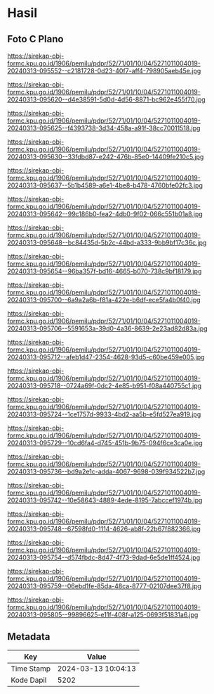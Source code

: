# Hasil

## Foto C Plano

https://sirekap-obj-formc.kpu.go.id/1906/pemilu/pdpr/52/71/01/10/04/5271011004019-20240313-095552--c2181728-0d23-40f7-aff4-798905aeb45e.jpg

https://sirekap-obj-formc.kpu.go.id/1906/pemilu/pdpr/52/71/01/10/04/5271011004019-20240313-095620--d4e38591-5d0d-4d56-8871-bc962e455f70.jpg

https://sirekap-obj-formc.kpu.go.id/1906/pemilu/pdpr/52/71/01/10/04/5271011004019-20240313-095625--f4393738-3d34-458a-a91f-38cc70011518.jpg

https://sirekap-obj-formc.kpu.go.id/1906/pemilu/pdpr/52/71/01/10/04/5271011004019-20240313-095630--33fdbd87-e242-476b-85e0-14409fe210c5.jpg

https://sirekap-obj-formc.kpu.go.id/1906/pemilu/pdpr/52/71/01/10/04/5271011004019-20240313-095637--5b1b4589-a6e1-4be8-b478-4760bfe02fc3.jpg

https://sirekap-obj-formc.kpu.go.id/1906/pemilu/pdpr/52/71/01/10/04/5271011004019-20240313-095642--99c186b0-fea2-4db0-9f02-066c551b01a8.jpg

https://sirekap-obj-formc.kpu.go.id/1906/pemilu/pdpr/52/71/01/10/04/5271011004019-20240313-095648--bc84435d-5b2c-44bd-a333-9bb9bf17c36c.jpg

https://sirekap-obj-formc.kpu.go.id/1906/pemilu/pdpr/52/71/01/10/04/5271011004019-20240313-095654--96ba357f-bd16-4665-b070-738c9bf18179.jpg

https://sirekap-obj-formc.kpu.go.id/1906/pemilu/pdpr/52/71/01/10/04/5271011004019-20240313-095700--6a9a2a6b-f81a-422e-b6df-ece5fa4b0f40.jpg

https://sirekap-obj-formc.kpu.go.id/1906/pemilu/pdpr/52/71/01/10/04/5271011004019-20240313-095706--5591653a-39d0-4a36-8639-2e23ad82d83a.jpg

https://sirekap-obj-formc.kpu.go.id/1906/pemilu/pdpr/52/71/01/10/04/5271011004019-20240313-095712--afeb1d47-2354-4628-93d5-c60be459e005.jpg

https://sirekap-obj-formc.kpu.go.id/1906/pemilu/pdpr/52/71/01/10/04/5271011004019-20240313-095718--0724a69f-0dc2-4e85-b951-f08a440755c1.jpg

https://sirekap-obj-formc.kpu.go.id/1906/pemilu/pdpr/52/71/01/10/04/5271011004019-20240313-095724--1ce1757d-9933-4bd2-aa5b-e5fd527ea919.jpg

https://sirekap-obj-formc.kpu.go.id/1906/pemilu/pdpr/52/71/01/10/04/5271011004019-20240313-095729--10cd6fa4-d745-451b-9b75-094f6ce3ca0e.jpg

https://sirekap-obj-formc.kpu.go.id/1906/pemilu/pdpr/52/71/01/10/04/5271011004019-20240313-095736--bd9a2e1c-adda-4067-9698-039f934522b7.jpg

https://sirekap-obj-formc.kpu.go.id/1906/pemilu/pdpr/52/71/01/10/04/5271011004019-20240313-095742--10e58643-4889-4ede-8195-7abccef1974b.jpg

https://sirekap-obj-formc.kpu.go.id/1906/pemilu/pdpr/52/71/01/10/04/5271011004019-20240313-095748--67598fd0-1114-4626-ab8f-22b67f882366.jpg

https://sirekap-obj-formc.kpu.go.id/1906/pemilu/pdpr/52/71/01/10/04/5271011004019-20240313-095754--d574fbdc-8d47-4f73-9dad-6e5de1ff4524.jpg

https://sirekap-obj-formc.kpu.go.id/1906/pemilu/pdpr/52/71/01/10/04/5271011004019-20240313-095759--06ebd1fe-85da-48ca-8777-02107dee37f8.jpg

https://sirekap-obj-formc.kpu.go.id/1906/pemilu/pdpr/52/71/01/10/04/5271011004019-20240313-095805--99896625-e11f-408f-a125-0693f51831a6.jpg


## Metadata

| Key        | Value               |
| ---------- | ------------------- |
| Time Stamp | 2024-03-13 10:04:13 |
| Kode Dapil | 5202                |



